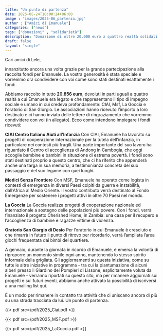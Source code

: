 ```yaml
---
title: "Un punto di partenza"
date: 2025-06-24T10:00:24+06:00
image : "images/2025-06_partenza.jpg"
author : ["Amici di Emanuele"]
categories: ["news"]
tags: ["donazioni" , "solidarietà"]
description: "Donazione di oltre 20.000 euro a quattro realtà solidali care a Emanuele, per sostenere progetti di accoglienza, emergenza e comunità."
draft: false
layout: "single"
---
```



Cari amici di Lele,

innanzitutto ancora una volta grazie per la grande partecipazione alla raccolta fondi per Emanuele. La vostra generosità è stata speciale e vorremmo ora condividere con voi come sono stati destinati esattamente i fondi. 

Abbiamo raccolto in tutto **20.856 euro**, devoluti in parti uguali a quattro realtà a cui Emanuele era legato e che rappresentano il tipo di impegno sociale e umano in cui credeva profondamente: CIAI, Msf, La Goccia e l’oratorio di San Giorgio. Le associazioni hanno ricevuto l’importo a loro destinato e ci hanno inviato delle lettere di ringraziamento che vorremmo condividere con voi (in allegato). Ecco come intendono impiegare i fondi ricevuti:

**CIAI  Centro Italiano Aiuti all’Infanzia**
Con CIAI, Emanuele ha lavorato su progetti di cooperazione internazionale per la tutela dell’infanzia, in particolare nei contesti più fragili.
Una parte importante del suo lavoro ha riguardato il Centro di accoglienza di Andong in Cambogia, che oggi accoglie bambine e bambini in situazione di estrema povertà.
I fondi sono stati destinati proprio a questo centro, che ci ha riferito che appenderà anche una targa in sua memoria, a testimonianza concreta del suo passaggio e del suo legame con quei luoghi.

**Medici Senza Frontiere**
Con MSF, Emanuele ha operato come logista in contesti di emergenza in diversi Paesi colpiti da guerra e instabilità, dall’Africa al Medio Oriente. Il vostro contributo verrà destinato al Fondo Emergenze per sostenere i progetti attivi in oltre 70 Paesi nel mondo.

**La Goccia**
La Goccia realizza progetti di cooperazione nazionale ed internazionale a sostegno delle popolazioni più povere. Con i fondi, verrà finanziato il progetto Cherished Home, in Zambia: una casa per il recupero e l’accoglienza di bambine e ragazze vittime di violenza.

**Oratorio San Giorgio di Desio**
Per l’oratorio in cui Emanuele è cresciuto e che rimarrà in futuro il punto di ritrovo per ricordarlo, verrà l’ampliata l’area giochi frequentata dai bimbi del quartiere.

A gennaio, durante la giornata in ricordo di Emanuele, è emersa la volontà di riproporre un momento simile ogni anno, mantenendo lo stesso spirito informale della grigliata. Gli aggiornamenti su questa iniziativa, come su tutte le altre iniziative in programma - tra cui la piantumazione di alcuni alberi presso il Giardino dei Pompieri di Lissone, esplicitamente voluta da Emanuele - verranno riportati su questo sito, ma per rimanere aggiornati sui progetti e sui futuri eventi, abbiamo anche attivato la possibilità di iscriversi a una mailing list qui.

È un modo per rimanere in contatto tra attività che ci uniscano ancora di più su una strada tracciata da lui. Un punto di partenza.



{{< pdf src=/pdf/2025_Ciai.pdf >}}


{{< pdf src=/pdf/2025_MSF.pdf >}}


{{< pdf src=/pdf/2025_LaGoccia.pdf >}}

